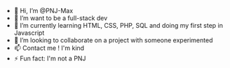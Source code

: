 - 👋 Hi, I’m @PNJ-Max
- 👀 I’m want to be a full-stack dev
- 🌱 I’m currently learning HTML, CSS, PHP, SQL and doing my first step in Javascript
- 💞️ I’m looking to collaborate on a project with someone experimented
- 📫 Contact me ! I'm kind
- ⚡ Fun fact: I'm not a PNJ

<!---
PNJ-Max/PNJ-Max is a ✨ special ✨ repository because its `README.md` (this file) appears on your GitHub profile.
You can click the Preview link to take a look at your changes.
--->
